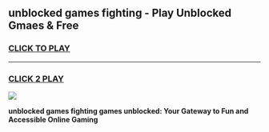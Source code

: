 
## unblocked games fighting - Play Unblocked Gmaes & Free
<h3>
<a href="https://news.freeplayer.one?title=unblocked_games_fighting&ref=23F">CLICK TO PLAY</a></h3>
<hr>

<h3>
<a href="https://news.freeplayer.one?title=unblocked_games_fighting&ref=23F">CLICK 2 PLAY</a>
  
</h3>

<a href="https://news.freeplayer.one?title=unblocked_games_fighting&ref=23F/"><img src="https://clearcache.store/games.png"></a>


**unblocked games fighting games unblocked: Your Gateway to Fun and Accessible Online Gaming**

